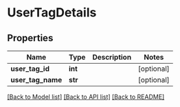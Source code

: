 # UserTagDetails

## Properties
Name | Type | Description | Notes
------------ | ------------- | ------------- | -------------
**user_tag_id** | **int** |  | [optional] 
**user_tag_name** | **str** |  | [optional] 

[[Back to Model list]](../README.md#documentation-for-models) [[Back to API list]](../README.md#documentation-for-api-endpoints) [[Back to README]](../README.md)



